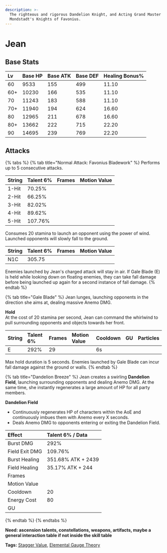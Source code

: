 ```yaml
---
description: >-
  The righteous and rigorous Dandelion Knight, and Acting Grand Master of
  Mondstadt's Knights of Favonius.
---
```


# Jean

## **Base Stats**

| Lv | Base HP | Base ATK | Base DEF | Healing Bonus% |
| :--- | :--- | :--- | :--- | :--- |
| 60 | 9533 | 155 | 499 | 11.10 |
| 60+ | 10230 | 166 | 535 | 11.10 |
| 70 | 11243 | 183 | 588 | 11.10 |
| 70+ | 11940 | 194 | 624 | 16.60 |
| 80 | 12965 | 211 | 678 | 16.60 |
| 80+ | 13662 | 222 | 715 | 22.20 |
| 90 | 14695 | 239 | 769 | 22.20 |

## **Attacks**

{% tabs %}
{% tab title="Normal Attack: Favonius Bladework" %}
Performs up to 5 consecutive attacks.

| String | Talent 6% | Frames | Motion Value |
| :--- | :--- | :--- | :--- |
| 1-Hit | 70.25% |  |  |
| 2-Hit | 66.25% |  |  |
| 3-Hit | 82.02% |  |  |
| 4-Hit | 89.62% |  |  |
| 5-Hit | 107.76% |  |  |

Consumes 20 stamina to launch an opponent using the power of wind. Launched opponents will slowly fall to the ground.

| String | Talent 6% | Frames | Motion Value |
| :--- | :--- | :--- | :--- |
| N1C | 305.75 |  |  |

Enemies launched by Jean's charged attack will stay in air. If Gale Blade \(E\) is held while looking down on floating enemies, they can take fall damage before being launched up again for a second instance of fall damage.
{% endtab %}

{% tab title="Gale Blade" %}
Jean lunges, launching opponents in the direction she aims at, dealing massive Anemo DMG.

**Hold**  
At the cost of 20 stamina per second, Jean can command the whirlwind to pull surrounding opponents and objects towards her front.

| String | Talent 6% | Frames | Motion Value | Cooldown | GU | Particles |
| :--- | :--- | :--- | :--- | :--- | :--- | :--- |
| E | 292% | 29 |  | 6s |  |  |

Max hold duration is 5 seconds. Enemies launched by Gale Blade can incur fall damage against the ground or walls.
{% endtab %}

{% tab title="Dandelion Breeze" %}
Jean creates a swirling **Dandelion Field**, launching surrounding opponents and dealing Anemo DMG. At the same time, she instantly regenerates a large amount of HP for all party members.

**Dandelion Field**

* Continuously regenerates HP of characters within the AoE and continuously imbues them with Anemo every X seconds.
* Deals Anemo DMG to opponents entering or exiting the Dandelion Field.

| Effect | Talent 6% / Data |
| :--- | :--- |
| Burst DMG | 292% |
| Field Exit DMG | 109.76% |
| Burst Healing | 351.68% ATK + 2439 |
| Field Healing | 35.17% ATK + 244 |
| Frames |  |
| Motion Value |  |
| Cooldown | 20 |
| Energy Cost | 80 |
| GU |  |
{% endtab %}
{% endtabs %}

**Need: ascension talents, constellations, weapons, artifacts, maybe a general interaction table if not inside the skill table**

**Tags:** [Stagger Value](https://library.keqingmains.com/characters/anemo/jean), [Elemental Gauge Theory](https://library.keqingmains.com/mechanics/elemental-gauge-theory)

